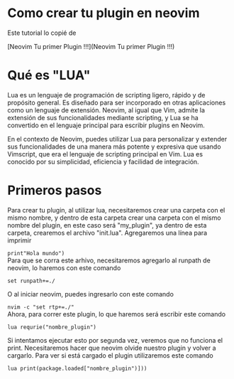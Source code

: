 # Como crear tu plugin en neovim

Este tutorial lo copié de  

[Neovim Tu primer Plugin !!!](Neovim Tu primer Plugin !!!)  

# Qué es "LUA"

Lua es un lenguaje de programación de scripting ligero, rápido y de propósito general. Es diseñado para ser incorporado en otras aplicaciones como un lenguaje de extensión. Neovim, al igual que Vim, admite la extensión de sus funcionalidades mediante scripting, y Lua se ha convertido en el lenguaje principal para escribir plugins en Neovim.  
  
En el contexto de Neovim, puedes utilizar Lua para personalizar y extender sus funcionalidades de una manera más potente y expresiva que usando Vimscript, que era el lenguaje de scripting principal en Vim. Lua es conocido por su simplicidad, eficiencia y facilidad de integración.  

# Primeros pasos

Para crear tu plugin, al utilizar lua, necesitaremos crear una carpeta con el mismo nombre, y dentro de esta carpeta crear una carpeta con el mismo nombre del plugin, en este caso será "my_plugin", ya dentro de esta carpeta, crearemos el archivo "init.lua". Agregaremos una línea para imprimir

```print"Hola mundo")```    
Para que se corra este arhivo, necesitaremos agregarlo al runpath de neovim, lo haremos con este comando

```set runpath+=./```

O al iniciar neovim, puedes ingresarlo con este comando

```nvim -c "set rtp+=./"```  
Ahora, para correr este plugin, lo que haremos será escribir este comando

```lua requrie("nombre_plugin")```

Si intentamos ejecutar esto por segunda vez, veremos que no funciona el print. Necesitaremos hacer que neovim olvide nuestro plugin y volver a cargarlo. Para ver si está cargado el plugin utilizaremos este comando

```lua print(package.loaded["nombre_plugin")]))```
